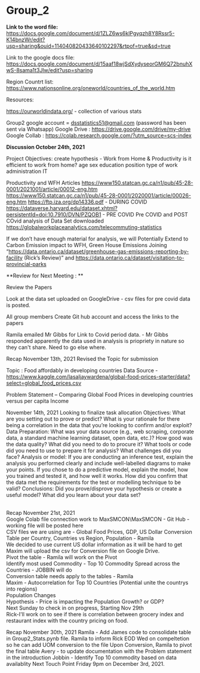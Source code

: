 # Group_2
**Link to the word file:**
https://docs.google.com/document/d/1ZLZ6ws6klPgyqzh8Y8Rssr5-K14bnzWr/edit?usp=sharing&ouid=114040820433640102297&rtpof=true&sd=true 

Link to the google docs file:
https://docs.google.com/document/d/15aaf18wjSdXydyseorGM6Q72bnuhXwS-8sama1t3Jlw/edit?usp=sharing 

Region Countrt list: https://www.nationsonline.org/oneworld/countries_of_the_world.htm 

Resources:

https://ourworldindata.org/ - collection of various stats

Group2 google account = dsstatistics51@gmail.com (password has been sent via Whatsapp)
Google Drive  :  https://drive.google.com/drive/my-drive
Google Collab : https://colab.research.google.com/?utm_source=scs-index

**Discussion October 24th, 2021**

Project Objectives:
create hypothesis - Work from Home & Productivity 
is it efficient to work from home?
age
sex
education
position
type of work
administration
IT


Productivity and WFH
Articles 
https://www150.statcan.gc.ca/n1/pub/45-28-0001/2021001/article/00012-eng.htm
https://www150.statcan.gc.ca/n1/pub/45-28-0001/2020001/article/00026-eng.htm
https://ftp.iza.org/dp14336.pdf - DURING COVID 
https://dataverse.harvard.edu/dataset.xhtml?persistentId=doi:10.7910/DVN/PZQOB1 - PRE COVID 
Pre COVID and POST COvid analysis of
Data Set downloaded 
https://globalworkplaceanalytics.com/telecommuting-statistics


If we don’t have enough material for analysis, we will Potentially Extend to Carbon Emission impact to WFH, Green House Emissions
Joining “https://data.ontario.ca/dataset/greenhouse-gas-emissions-reporting-by-facility (Rick’s Review)” and https://data.ontario.ca/dataset/visitation-to-provincial-parks

**Review for Next Meeting  : **

Review the Papers 

Look at the data set uploaded on GoogleDrive - csv files for pre covid data is posted. 

All group members Create Git hub account and access the links to the papers 

Ramila emailed Mr Gibbs for Link to Covid period data. - Mr Gibbs responded apparently the data used in analysis is priopriety in nature so they can't share. Need to go else where. 


Recap November 13th, 2021
Revised the Topic for submission 

Topic :  Food affordably in developing countries 
Data Source  - https://www.kaggle.com/lasaljaywardena/global-food-prices-starter/data?select=global_food_prices.csv

Problem Statement – Comparing Global Food Prices in developing countries versus per capita Income 

November 14th, 2021
Looking to finalize task allocation 
Objectives: What are you setting out to prove or predict? What is your rationale for there being a correlation in the data that you’re looking to confirm and/or exploit?
Data Preparation: What was your data source (e.g., web scraping, corporate data, a standard machine learning dataset, open data, etc.)? How good was the data quality? What did you need to do to procure it? What tools or code did you need to use to prepare it for analysis? What challenges did you face?
Analysis or model: If you are conducting an inference test, explain the analysis you performed clearly and include well-labelled diagrams to make your points. If you chose to do a predictive model, explain the model, how you trained and tested it, and how well it works. How did you confirm that the data met the requirements for the test or modelling technique to be valid?
Conclusions: Did you prove/disprove your hypothesis or create a useful model? What did you learn about your data set?

<br /> Recap November 21st, 2021
<br /> Google Colab file connection work to MaxSMCON\MaxSMCON - Git Hub - working file will be posted here
<br /> CSV files we are using are - Global Food Prices, GDP, US Dollar Conversion Table per Country, Countries vs Region, Population - Ramila 
<br /> We decided to use current US dollar information as it will be hard to get 
<br /> Maxim will upload the csv for Conversion file on Google Drive. 
<br /> Pivot the table - Ramila will work on the Pivot 
<br /> Identify most used Commodity - Top 10 Commodity Spread across the Countries - JOBBIN will do 
<br /> Conversion table needs apply to the tables - Ramila 
<br /> Maxim  - Autocorrelation for Top 10 Countries (Potential unite the countrys into regions)
<br /> Population Changes
<br /> Hypothesis  - Price is impacting the Population Growth? or GDP?
<br /> Next Sunday to check in on progress, Starting Nov 29th 
<br /> Rick-I'll work on to see if there is correlation between grocery index and restaurant index with the country pricing on food.<br />


Recap November 30th, 2021
Ramila  - Add James code to consolidate table in Group2_Stats.pynb file. 
Ramila to inform Rick EOD Wed on compeltetion so he can add UOM conversion to the file 
Upon Conversion, Ramila to pivot the final table
Avery - to update documentation with the Problem statement in the introduction 
Jobbin  - Identify Top 10 commodity based on data availablity 
Next Touch Point Friday 9pm on December 3rd, 2021. 
